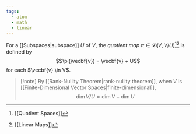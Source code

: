 ```yaml
---
tags:
  - atom
  - math
  - linear
---
```

For a [[Subspaces|subspace]] $U$ of $V$, the *quotient map* $\pi \in \mathcal{L}(V,V/U)$[^1][^2] is defined by
$$\pi(\vecbf{v}) = \vecbf{v} + U$$
for each $\vecbf{v} \in V$.

> [!note] By [[Rank-Nullity Theorem|rank-nullity theorem]], when $V$ is [[Finite-Dimensional Vector Spaces|finite-dimensional]],$$ \text{dim}\,V/U = \text{dim}\,V - \text{dim}\,U $$

[^1]: [[Quotient Spaces]]
[^2]: [[Linear Maps]]
